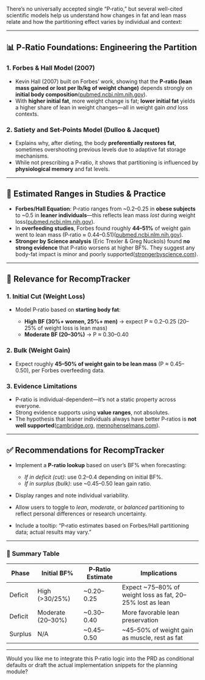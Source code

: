 There’s no universally accepted single “P‑ratio,” but several well-cited scientific models help us understand how changes in fat and lean mass relate and how the partitioning effect varies by individual and context:

---

## 📊 P‑Ratio Foundations: Engineering the Partition

### 1. **Forbes & Hall Model (2007)**

* Kevin Hall (2007) built on Forbes’ work, showing that the **P‑ratio (lean mass gained or lost per lb/kg of weight change)** depends strongly on **initial body composition**([pubmed.ncbi.nlm.nih.gov][1]).
* With **higher initial fat**, more weight change is fat; **lower initial fat** yields a higher share of lean in weight changes—all in weight gain *and* loss contexts.

### 2. **Satiety and Set-Points Model (Dulloo & Jacquet)**

* Explains why, after dieting, the body **preferentially restores fat**, sometimes overshooting previous levels due to adaptive fat storage mechanisms.
* While not prescribing a P‑ratio, it shows that partitioning is influenced by **physiological memory** and fat levels.

---

## 🧬 Estimated Ranges in Studies & Practice

* **Forbes/Hall Equation**: P‑ratio ranges from \~0.2–0.25 in **obese subjects** to \~0.5 in **leaner individuals**—this reflects lean mass *lost* during weight loss([pubmed.ncbi.nlm.nih.gov][1]).
* In **overfeeding studies**, Forbes found roughly **44–51%** of weight gain went to lean mass (P‑ratio ≈ 0.44–0.51)([pubmed.ncbi.nlm.nih.gov][1]).
* **Stronger by Science analysis** (Eric Trexler & Greg Nuckols) found **no strong evidence** that P‑ratio worsens at higher BF%. They suggest any body-fat impact is minor and poorly supported([strongerbyscience.com][2]).

---

## 🎯 Relevance for RecompTracker

### 1. **Initial Cut (Weight Loss)**

* Model P‑ratio based on **starting body fat**:

  * **High BF (30%+ women, 25%+ men)** → expect P ≈ 0.2–0.25 (20–25% of weight loss is lean mass)
  * **Moderate BF (20–30%)** → P ≈ 0.30–0.40

### 2. **Bulk (Weight Gain)**

* Expect roughly **45–50% of weight gain to be lean mass** (P ≈ 0.45–0.50), per Forbes overfeeding data.

### 3. **Evidence Limitations**

* P‑ratio is individual-dependent—it’s not a static property across everyone.
* Strong evidence supports using **value ranges**, not absolutes.
* The hypothesis that leaner individuals always have better P‑ratios is **not well supported**([cambridge.org][3], [mennohenselmans.com][4]).

---

## ✅ Recommendations for RecompTracker

* Implement a **P‑ratio lookup** based on user’s BF% when forecasting:

  * *If in deficit (cut)*: use 0.2–0.4 depending on initial BF%.
  * *If in surplus (bulk)*: use \~0.45–0.50 lean gain ratio.
* Display ranges and note individual variability.
* Allow users to toggle to *lean*, *moderate*, or *balanced* partitioning to reflect personal differences or research uncertainty.
* Include a tooltip: “P‑ratio estimates based on Forbes/Hall partitioning data; actual results may vary.”

---

### 🧾 Summary Table

| Phase   | Initial BF%       | P‑Ratio Estimate | Implications                                               |
| ------- | ----------------- | ---------------- | ---------------------------------------------------------- |
| Deficit | High (>30/25%)    | \~0.20–0.25      | Expect \~75–80% of weight loss as fat, 20–25% lost as lean |
| Deficit | Moderate (20–30%) | \~0.30–0.40      | More favorable lean preservation                           |
| Surplus | N/A               | \~0.45–0.50      | \~45–50% of weight gain as muscle, rest as fat             |

---

Would you like me to integrate this P‑ratio logic into the PRD as conditional defaults or draft the actual implementation snippets for the planning module?

[1]: https://pubmed.ncbi.nlm.nih.gov/17367567/?utm_source=chatgpt.com "Body fat and fat-free mass inter-relationships: Forbes's theory revisited"
[2]: https://www.strongerbyscience.com/p-ratios-rebuttal/?utm_source=chatgpt.com "Body-Fat and P-Ratios: A Rebuttal To The Rebuttal"
[3]: https://www.cambridge.org/core/services/aop-cambridge-core/content/view/6203E3D9BE27B170E2C70025BC47E278/S0007114598000166a.pdf/partitioning_between_protein_and_fat_during_starvation_and_refeeding_is_the_assumption_of_intraindividual_constancy_of_pratio_valid.pdf?utm_source=chatgpt.com "Partitioning between protein and fat during starvation and refeeding"
[4]: https://mennohenselmans.com/optimal-body-fat-muscle-growth/?utm_source=chatgpt.com "What's the optimal body fat range for muscle growth?"

